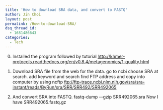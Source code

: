 ```yaml
---
title: 'How to download SRA data, and convert to FASTQ'
author: Jin Choi
layout: post
permalink: /How-to-download-SRA/
dsq_thread_id:
  - 1681486643
categories:
  - Tech
---
```

0. Installed the program followed by tutorial http://khmer-protocols.readthedocs.org/en/v0.8.4/metagenomics/1-quality.html

1. Download SRA file from the web for the data. 
go to ncbi
choose SRA at search. add keyword and search
find FTP address and copy into computer by using 
ncftp ftp://ftp-trace.ncbi.nlm.nih.gov/sra/sra-instant/reads/ByRun/sra/SRR/SRR492/SRR492065

2. And convert SRA into FASTQ. fastq-dump --gzip SRR492065.sra
Now I have SRR492065.fastq.gz

